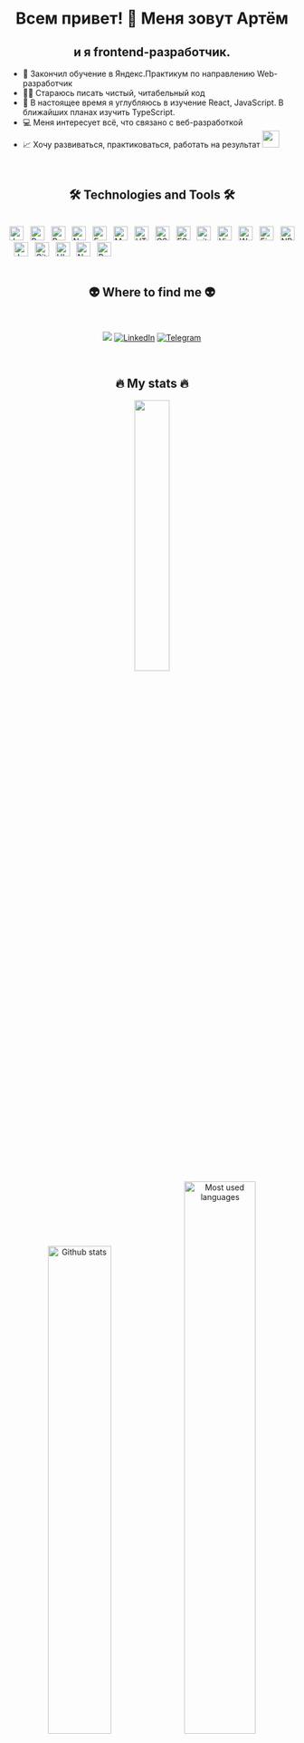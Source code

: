 <h1 align="center">Всем привет! 🖖 Меня зовут Артём</h2>
<h2 align="center">и я frontend-разработчик.</h3>

<!--<h2 align="center">Hi there 👋, I'm Artem Sibisov </h2>-->
<!--<h3 align="center">a frontend developer.</h3>-->

<!-- ЗДЕСЬ КЛАССНОЕ ОФОРМЛЕНИЕ, классное сочетнаие приветсвиенного фона и цвета текста, взять на заметку https://github.com/TinaevNK -->

<!--Live long and prosper
Успехов, мира и процветания!

https://github.com/Auqpiro  -скилы
https://github.com/evgeniyworkbel  -скилы
https://github.com/angemariya/angemariya/blob/main/README.md - профиль просмотр счетчик
https://github.com/VladVlad1238 - профиль просмотр счетчик и немного описания

https://github.com/FullStackDev890306  - крутой дядька с Австралии 
https://github.com/jackbereson#      - с Британии
https://github.com/codemaster05330   - тоже гуд
https://github.com/dmatsanganis - молодой паренек с хорошим оформлением

Hey all 👋 I'm Artem, and I create all kinds of frontend magic.  - слева в описании у Полины, наподобие
🌱 Ищу компанию, в которой можно создавать что-то полезное и важное для людей.
✍🏻 Хочу писать чистый читабельный код
💻I'm interested in everything related to web-development.
🤝I want to work in a friendly team.
📄I strive to learn new frameworks.
📈Development, practice and work for the result.
👨‍💻 I want to create high-quality websites that help people solve their tasks.
⚡ I am looking for a strong and friendly team for these tasks 🧠
- 📫 How to reach me: [777artsib@gmail.com](mailto:777artsib@gmail.com)
- 🌱 I’m currently learning React, JavaScript, TypeScript.
✨ Активно развиваюсь в своей профессии. Ищу интересные проекты для стажировки и получения новых знаний.

https://github.com/orgs/doka-guide/followers  - продолжить ознакамливаться как то делает описание своей страницы
-->


- 🚀 Закончил обучение в Яндекс.Практикум по направлению Web-разработчик
- ✍🏻 Стараюсь писать чистый, читабельный код
- 🌱 В настоящее время я углубляюсь в изучение React, JavaScript. В ближайших планах изучить TypeScript.
- 💻 Меня интересует всё, что связано с веб-разработкой
- 📈 Хочу развиваться, практиковаться, работать на результат <img src="https://media.giphy.com/media/WUlplcMpOCEmTGBtBW/giphy.gif" width="30">
<!--- ✍🏻 Хочу писать чистый читабельный код-->
<!-- - 🤝 Хочу работать в дружной команде -->

  <br>
  <h2 align="center">🛠 Technologies and Tools 🛠</h2>
  <br>
  <!-- https://simpleicons.org/ -->
 <span><img src="https://img.shields.io/badge/JavaScript-282C34?logo=javascript&logoColor=F7DF1E" alt="JavaScript logo" title="JavaScript" height="25" /></span>
&nbsp;
<!--<span><img src="https://img.shields.io/badge/TypeScript-282C34?logo=typescript&logoColor=3178C6" alt="TypeScript logo" title="TypeScript" height="25" /></span>
&nbsp;-->
<span><img src="https://img.shields.io/badge/ReactJS-282C34?logo=react&logoColor=61DAFB" alt="ReactJS logo" title="ReactJS" height="25" /></span>
&nbsp;
<span><img src="https://img.shields.io/badge/Redux-282C34?logo=redux&logoColor=764ABC" alt="Redux logo" title="Redux" height="25" /></span>
<!--&nbsp;
<span><img src="https://img.shields.io/badge/Vue.js-282C34?logo=vue.js&logoColor=4FC08D" alt="Vue.js logo" title="Vue.js" height="25" /></span>
&nbsp;
<span><img src="https://img.shields.io/badge/Nuxt.js-282C34?logo=nuxt.js&logoColor=4FC08D" alt="Nuxt.js logo" title="Nuxt.js" height="25" /></span>-->
&nbsp;
<span><img src="https://img.shields.io/badge/Node.js-282C34?logo=node.js&logoColor=00F200" alt="Node.js logo" title="Node.js" height="25" /></span>
&nbsp;
<span><img src="https://img.shields.io/badge/Express-282C34?logo=express&logoColor=FFFFFF" alt="Express.js logo" title="Express.js" height="25" /></span>
&nbsp;
<span><img src="https://img.shields.io/badge/MongoDB-282C34?logo=mongodb&logoColor=47A248" alt="MongoDB logo" title="MongoDB" height="25" /></span>
<!--&nbsp;
<span><img src="https://img.shields.io/badge/Tailwind%20CSS-282C34?logo=tailwind-css&logoColor=38B2AC" alt="TailwindCSS logo" title="TailwindCSS" height="25" /></span>
&nbsp;
<span><img src="https://img.shields.io/badge/Three.js-282C34?logo=three.js&logoColor=FFFFFF" alt="Three.js logo" title="Three.js" height="25" /></span>-->
&nbsp;
<span><img src="https://img.shields.io/badge/HTML5-282C34?logo=html5&logoColor=E34F26" alt="HTML5 logo" title="HTML5" height="25" /></span>
&nbsp;
<span><img src="https://img.shields.io/badge/CSS3-282C34?logo=css3&logoColor=1572B6" alt="CSS3 logo" title="CSS3" height="25" /></span>
<!--&nbsp;
<span><img src="https://img.shields.io/badge/Sass-282C34?logo=sass&logoColor=CC6699" alt="SASS logo" title="SASS" height="25" /></span>-->
<!--&nbsp;
<span><img src="https://img.shields.io/badge/Bootstrap-282C34?logo=bootstrap&logoColor=7952B3" alt="Bootstrap logo" title="Bootstrap" height="25" /></span>-->
&nbsp;
<span><img src="https://img.shields.io/badge/ESLint-282C34?logo=eslint&logoColor=4B32C3" alt="ESLint logo" title="ESLint" height="25" /></span>
&nbsp;
<span><img src="https://img.shields.io/badge/git-282C34?logo=git&logoColor=F05032" alt="git logo" title="git" height="25" /></span>
&nbsp;
<span><img src="https://img.shields.io/badge/VS%20Code-282C34?logo=visual-studio-code&logoColor=007ACC" alt="Visual Studio Code logo" title="Visual Studio Code" height="25" /></span>
<!--&nbsp;
<span><img src="https://img.shields.io/badge/Firebase-282C34?logo=firebase&logoColor=FFCA28" alt="Firebase logo" title="Firebase" height="25" /></span>
&nbsp;
<span><img src="https://img.shields.io/badge/WordPress-282C34?logo=wordPress&logoColor=21759B" alt="WordPress logo" title="WordPress" height="25" /></span>
&nbsp;-->
&nbsp;
<span><img src="https://img.shields.io/badge/Webpack-282C34?style=flat&logo=webpack" alt="Webpack logo" title="Webpack" height="25" /></span>
&nbsp;
<span><img src="https://img.shields.io/badge/Figma-282C34?style=flat&logo=figma" alt="Figma logo" title="Figma" height="25" /></span>
&nbsp;
<span><img src="https://img.shields.io/badge/NPM-282C34?style=flat&logo=npm" alt="NPM logo" title="NPM" height="25" /></span>
&nbsp;
<span><img src="https://img.shields.io/badge/Jest-282C34?style=flat&logo=jest" alt="Jest logo" title="Jest" height="25" /></span>
&nbsp;
<span><img src="https://img.shields.io/badge/Github-282C34?style=flat&logo=github" alt="Github logo" title="Github" height="25" /></span>
&nbsp;
<span><img src="https://img.shields.io/badge/Ubuntu-282C34?style=flat&logo=ubuntu" alt="Ubuntu logo" title="Ubuntu" height="25" /></span>
&nbsp;
<span><img src="https://img.shields.io/badge/Nginx-282C34?style=flat&logo=Nginx" alt="Nginx logo" title="Nginx" height="25" /></span>
&nbsp;
<span><img src="https://img.shields.io/badge/Postman-282C34?style=flat&logo=postman" alt="Postman logo" title="Postman" height="25" /></span>
&nbsp;

<br>
<br>
<h2 align="center">👽 Where to find me 👽</h2>
<br>
<!-- https://icons8.com - ранее брал здесь
 <a href="https://instagram.com/artem-sibisov" target="_blank">
    <img src="https://img.icons8.com/bubbles/100/000000/instagram.png" alt="artem-sibisov-instagram" />
  </a> 
-->

<div align="center">

<a href="mailto:777artsib@gmail.com"><img src="https://img.shields.io/badge/Gmail-D14836?style=for-the-badge&logo=gmail&logoColor=white"></a>
[![LinkedIn](https://img.shields.io/badge/LinkedIn-0A66C2.svg?style=for-the-badge&logo=LinkedIn&logoColor=white)](https://www.linkedin.com/in/artem-sibisov/)
[![Telegram](https://img.shields.io/badge/-Telegram-0088cc?style=for-the-badge&logo=Telegram&logoColor=white)](https://t.me/artem_sibisov)

</div>
<br>
<h2 align="center">🔥 My stats 🔥</h2>
<p align="center"><img width="35%" src="https://www.codewars.com/users/Sibisov-Artem/badges/large"></p> 

<div align="center">
  <img width="47%" src="https://github-readme-stats-sigma-five.vercel.app/api?username=Sibisov-Artem&show_icons=true&theme=tokyonight" alt="Github stats" />
  <img width="50%" src="https://github-readme-stats-sigma-five.vercel.app/api/top-langs?username=Sibisov-Artem&theme=tokyonight&show_icons=true&locale=en&layout=compact" alt="Most used languages" />
</div>

<br>

---

### ***<p align="center">Всем успехов, мира и процветания!</p>***



<!--
**Sibisov-Artem/Sibisov-Artem** is a ✨ _special_ ✨ repository because its `README.md` (this file) appears on your GitHub profile.

Here are some ideas to get you started:

- 🔭 I’m currently working on ...
- 🌱 I’m currently learning ...
- 👯 I’m looking to collaborate on ...
- 🤔 I’m looking for help with ...
- 💬 Ask me about ...
- 📫 How to reach me: ...
- 😄 Pronouns: ...
- ⚡ Fun fact: ...
-->
![](https://komarev.com/ghpvc/?username=Sibisov-Artem)
